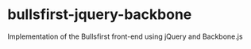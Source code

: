 bullsfirst-jquery-backbone
==========================

Implementation of the Bullsfirst front-end using jQuery and Backbone.js